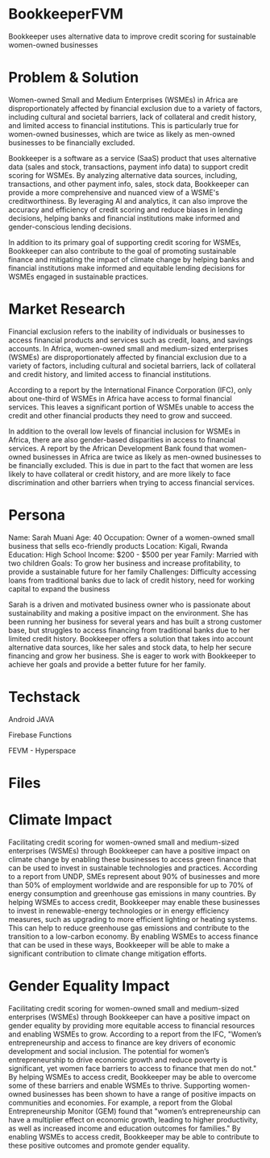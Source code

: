 # BookkeeperFVM
Bookkeeper uses alternative data to improve credit scoring for sustainable women-owned businesses

# Problem & Solution
Women-owned Small and Medium Enterprises (WSMEs) in Africa are disproportionately affected by financial exclusion due to a variety of factors, including cultural and societal barriers, lack of collateral and credit history, and limited access to financial institutions. This is particularly true for women-owned businesses, which are twice as likely as men-owned businesses to be financially excluded.

Bookkeeper is a software as a service (SaaS) product that uses alternative data (sales and stock, transactions, payment info data) to support credit scoring for WSMEs. By analyzing alternative data sources, including, transactions, and other payment info, sales, stock data, Bookkeeper can provide a more comprehensive and nuanced view of a WSME's creditworthiness. By leveraging AI and analytics, it can also improve the accuracy and efficiency of credit scoring and reduce biases in lending decisions, helping banks and financial institutions make informed and gender-conscious lending decisions.

In addition to its primary goal of supporting credit scoring for WSMEs, Bookkeeper can also contribute to the goal of promoting sustainable finance and mitigating the impact of climate change by helping banks and financial institutions make informed and equitable lending decisions for WSMEs engaged in sustainable practices.

# Market Research
Financial exclusion refers to the inability of individuals or businesses to access financial products and services such as credit, loans, and savings accounts. In Africa, women-owned small and medium-sized enterprises (WSMEs) are disproportionately affected by financial exclusion due to a variety of factors, including cultural and societal barriers, lack of collateral and credit history, and limited access to financial institutions.

According to a report by the International Finance Corporation (IFC), only about one-third of WSMEs in Africa have access to formal financial services. This leaves a significant portion of WSMEs unable to access the credit and other financial products they need to grow and succeed.

In addition to the overall low levels of financial inclusion for WSMEs in Africa, there are also gender-based disparities in access to financial services. A report by the African Development Bank found that women-owned businesses in Africa are twice as likely as men-owned businesses to be financially excluded. This is due in part to the fact that women are less likely to have collateral or credit history, and are more likely to face discrimination and other barriers when trying to access financial services.

# Persona

Name: Sarah Muani
Age: 40
Occupation: Owner of a women-owned small business that sells eco-friendly products
Location: Kigali, Rwanda
Education: High School
Income: $200 - $500 per year
Family: Married with two children
Goals: To grow her business and increase profitability, to provide a sustainable future for her family
Challenges: Difficulty accessing loans from traditional banks due to lack of credit history, need for working capital to expand the business

Sarah is a driven and motivated business owner who is passionate about sustainability and making a positive impact on the environment. She has been running her business for several years and has built a strong customer base, but struggles to access financing from traditional banks due to her limited credit history. Bookkeeper offers a solution that takes into account alternative data sources, like her sales and stock data, to help her secure financing and grow her business. She is eager to work with Bookkeeper to achieve her goals and provide a better future for her family.


# Techstack

Android JAVA

Firebase Functions

FEVM - Hyperspace


# Files





# Climate Impact
Facilitating credit scoring for women-owned small and medium-sized
enterprises (WSMEs) through Bookkeeper can have a positive
impact on climate change by enabling these businesses to access
green finance that can be used to invest in sustainable technologies
and practices. According to a report from UNDP, SMEs represent
about 90% of businesses and more than 50% of employment
worldwide and are responsible for up to 70% of energy consumption
and greenhouse gas emissions in many countries. By helping
WSMEs to access credit, Bookkeeper may enable these businesses
to invest in renewable-energy technologies or in energy efficiency
measures, such as upgrading to more efficient lighting or heating
systems. This can help to reduce greenhouse gas emissions and
contribute to the transition to a low-carbon economy. By enabling
WSMEs to access finance that can be used in these ways,
Bookkeeper will be able to make a significant contribution to climate
change mitigation efforts.

# Gender Equality Impact

Facilitating credit scoring for women-owned small and medium-sized
enterprises (WSMEs) through Bookkeeper can have a positive
impact on gender equality by providing more equitable access to
financial resources and enabling WSMEs to grow. According to a
report from the IFC, "Women’s entrepreneurship and access to
finance are key drivers of economic development and social
inclusion. The potential for women’s entrepreneurship to drive
economic growth and reduce poverty is significant, yet women face
barriers to access to finance that men do not." By helping WSMEs to
access credit, Bookkeeper may be able to overcome some of these
barriers and enable WSMEs to thrive.
Supporting women-owned businesses has been shown to have a
range of positive impacts on communities and economies. For
example, a report from the Global Entrepreneurship Monitor (GEM)
found that "women’s entrepreneurship can have a multiplier effect on
economic growth, leading to higher productivity, as well as increased
income and education outcomes for families." By enabling WSMEs to
access credit, Bookkeeper may be able to contribute to these
positive outcomes and promote gender equality.

